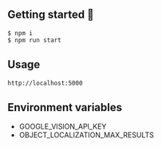 ## Getting started 🚀 

```
$ npm i
$ npm run start
```

## Usage

    http://localhost:5000


## Environment variables

* GOOGLE_VISION_API_KEY 
* OBJECT_LOCALIZATION_MAX_RESULTS
